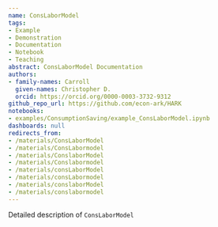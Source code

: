 ```yaml
---
name: ConsLaborModel
tags:
- Example
- Demonstration
- Documentation
- Notebook
- Teaching
abstract: ConsLaborModel Documentation
authors:
- family-names: Carroll
  given-names: Christopher D.
  orcid: https://orcid.org/0000-0003-3732-9312
github_repo_url: https://github.com/econ-ark/HARK
notebooks:
- examples/ConsumptionSaving/example_ConsLaborModel.ipynb
dashboards: null
redirects_from:
- /materials/ConsLaborModel
- /materials/ConsLabormodel
- /materials/ConslaborModel
- /materials/Conslabormodel
- /materials/consLaborModel
- /materials/consLabormodel
- /materials/conslaborModel
- /materials/conslabormodel
---
```


Detailed description of `ConsLaborModel` 
